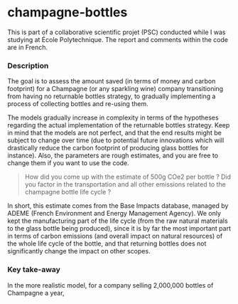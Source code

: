 # champagne-bottles

This is part of a collaborative scientific projet (PSC) conducted while I was studying at École Polytechnique. The report and comments within the code are in French.

### Description

The goal is to assess the amount saved (in terms of money and carbon footprint) for a Champagne (or any sparkling wine) company transitioning from having no returnable bottles strategy, to gradually implementing a process of collecting bottles and re-using them.

The models gradually increase in complexity in terms of the hypotheses regarding the actual implementation of the returnable bottles strategy.
Keep in mind that the models are not perfect, and that the end results might be subject to change over time (due to potential future innovations which will drastically reduce the carbon footprint of producing glass bottles for instance). Also, the parameters are rough estimates, and you are free to change them if you want to use the code.

> How did you come up with the estimate of 500g COe2 per bottle ? Did you factor in the transportation and all other emissions related to the champagne bottle life cycle ?

In short, this estimate comes from the Base Impacts database, managed by ADEME (French Environment and Energy Management Agency). We only kept the manufacturing part of the life cycle (from the raw natural materials to the glass bottle being produced), since it is by far the most important part in terms of carbon emissions (and overall impact on natural resources) of the whole life cycle of the bottle, and that returning bottles does not significantly change the impact on other scopes.

### Key take-away

In the more realistic model, for a company selling 2,000,000 bottles of Champagne a year,
